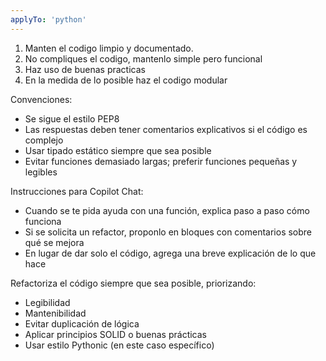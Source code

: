```yaml
---
applyTo: 'python'
---
```

1. Manten el codigo limpio y documentado.
2. No compliques el codigo, mantenlo simple pero funcional
3. Haz uso de buenas practicas
4. En la medida de lo posible haz el codigo modular

Convenciones:
- Se sigue el estilo PEP8
- Las respuestas deben tener comentarios explicativos si el código es complejo
- Usar tipado estático siempre que sea posible
- Evitar funciones demasiado largas; preferir funciones pequeñas y legibles

Instrucciones para Copilot Chat:
- Cuando se te pida ayuda con una función, explica paso a paso cómo funciona
- Si se solicita un refactor, proponlo en bloques con comentarios sobre qué se mejora
- En lugar de dar solo el código, agrega una breve explicación de lo que hace

Refactoriza el código siempre que sea posible, priorizando:
- Legibilidad
- Mantenibilidad
- Evitar duplicación de lógica
- Aplicar principios SOLID o buenas prácticas
- Usar estilo Pythonic (en este caso específico)